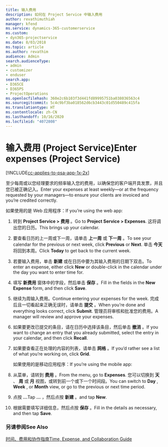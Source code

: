```yaml
---
title: 输入费用
description: 如何在 Project Service 中输入费用
author: revathimuthiah
manager: kfend
ms.service: dynamics-365-customerservice
ms.custom:
- dyn365-projectservice
ms.date: 8/03/2018
ms.topic: article
ms.author: revathim
audience: Admin
search.audienceType:
- admin
- customizer
- enduser
search.app:
- D365CE
- D365PS
- ProjectOperations
ms.openlocfilehash: 360e2c6b103f3d441fd89995751ba038036563c4
ms.sourcegitcommit: 5c4c9bf3ba018562d6cb3443c01d550489c415fa
ms.translationtype: HT
ms.contentlocale: zh-CN
ms.lasthandoff: 10/16/2020
ms.locfileid: "4072808"
---
```

# <a name="enter-expenses-project-service"></a><span data-ttu-id="99489-103">输入费用 (Project Service)</span><span class="sxs-lookup"><span data-stu-id="99489-103">Enter expenses (Project Service)</span></span>

[!INCLUDE[cc-applies-to-psa-app-1x-2x](../includes/cc-applies-to-psa-app-1x-2x.md)]

<span data-ttu-id="99489-104">至少每周或以您经理要求的频率输入您的费用，以确保您的客户端开具发票，并且您已被正确记入。</span><span class="sxs-lookup"><span data-stu-id="99489-104">Enter your expenses at least weekly—or at the frequency requested by your managers—to ensure your clients are invoiced and you’re credited correctly.</span></span>  
  
 <span data-ttu-id="99489-105">如果使用的是 Web 应用程序：</span><span class="sxs-lookup"><span data-stu-id="99489-105">If you’re using the web app:</span></span>  
  
1. <span data-ttu-id="99489-106">转到 **Project Service > 费用** 。</span><span class="sxs-lookup"><span data-stu-id="99489-106">Go to **Project Service > Expenses**.</span></span> <span data-ttu-id="99489-107">这将调出您的日历。</span><span class="sxs-lookup"><span data-stu-id="99489-107">This brings up your calendar.</span></span>  
  
2. <span data-ttu-id="99489-108">要查看日历的上一周或下一周，请单击 **上一周** 或 **下一周** 。</span><span class="sxs-lookup"><span data-stu-id="99489-108">To see your calendar for the previous or next week, click **Previous** or **Next**.</span></span> <span data-ttu-id="99489-109">单击 **今天** 将回到本周。</span><span class="sxs-lookup"><span data-stu-id="99489-109">Click **Today** to get back to the current week.</span></span>  
  
3. <span data-ttu-id="99489-110">若要输入费用，单击 **新建** 或在日历中要为其输入费用的日期下双击。</span><span class="sxs-lookup"><span data-stu-id="99489-110">To enter an expense, either click **New** or double-click in the calendar under the day you want to enter time for.</span></span>  
  
4. <span data-ttu-id="99489-111">填写 **新费用** 窗体中的字段，然后单击 **保存** 。</span><span class="sxs-lookup"><span data-stu-id="99489-111">Fill in the fields in the **New Expense** form, and then click **Save**.</span></span>  
  
5. <span data-ttu-id="99489-112">继续为周输入费用。</span><span class="sxs-lookup"><span data-stu-id="99489-112">Continue entering your expenses for the week.</span></span> <span data-ttu-id="99489-113">完成后且一切看起来正确无误时，请单击 **提交** 。</span><span class="sxs-lookup"><span data-stu-id="99489-113">When you’re done and everything looks correct, click **Submit**.</span></span> <span data-ttu-id="99489-114">管理员将审核和批准您的费用。</span><span class="sxs-lookup"><span data-stu-id="99489-114">A manager will review and approve your expenses.</span></span>  
  
6. <span data-ttu-id="99489-115">如果要更改已提交的条目，请在日历中选择该条目，然后单击 **撤消** 。</span><span class="sxs-lookup"><span data-stu-id="99489-115">If you want to change an entry that you already submitted, select the entry in your calendar, and then click **Recall**.</span></span>  
  
7. <span data-ttu-id="99489-116">如果要查看正在处理的内容的列表，请单击 **网格** 。</span><span class="sxs-lookup"><span data-stu-id="99489-116">If you’d rather see a list of what you’re working on, click **Grid**.</span></span>  
  
   <span data-ttu-id="99489-117">如果使用的是移动应用程序：</span><span class="sxs-lookup"><span data-stu-id="99489-117">If you’re using the mobile app:</span></span>  
  
8. <span data-ttu-id="99489-118">从菜单，请转到 **费用** 。</span><span class="sxs-lookup"><span data-stu-id="99489-118">From the menu, go to **Expenses**.</span></span>     <span data-ttu-id="99489-119">您可以切换到 **天** 、 **周** 或 **月** 视图，或转到前一个或下一个时间段。</span><span class="sxs-lookup"><span data-stu-id="99489-119">You can switch to **Day** , **Week** , or **Month** view, or go to the previous or next time period.</span></span>  
  
9. <span data-ttu-id="99489-120">点按 **…**</span><span class="sxs-lookup"><span data-stu-id="99489-120">Tap **…**</span></span> <span data-ttu-id="99489-121">，然后点按 **新建** 。</span><span class="sxs-lookup"><span data-stu-id="99489-121">and tap **New**.</span></span>  
  
10. <span data-ttu-id="99489-122">根据需要填写详细信息，然后点按 **保存** 。</span><span class="sxs-lookup"><span data-stu-id="99489-122">Fill in the details as necessary, and then tap **Save**.</span></span>  
  
### <a name="see-also"></a><span data-ttu-id="99489-123">另请参阅</span><span class="sxs-lookup"><span data-stu-id="99489-123">See Also</span></span>  
 [<span data-ttu-id="99489-124">时间、费用和协作指南</span><span class="sxs-lookup"><span data-stu-id="99489-124">Time, Expense, and Collaboration Guide</span></span>](../psa/time-expense-collaboration-guide.md)

